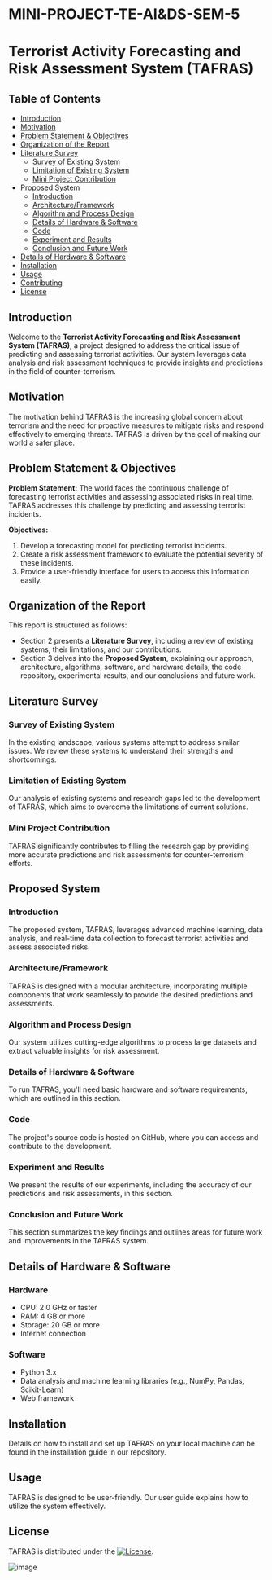 # MINI-PROJECT-TE-AI&DS-SEM-5

# Terrorist Activity Forecasting and Risk Assessment System (TAFRAS)


## Table of Contents
- [Introduction](#introduction)
- [Motivation](#motivation)
- [Problem Statement & Objectives](#problem-statement--objectives)
- [Organization of the Report](#organization-of-the-report)
- [Literature Survey](#literature-survey)
  - [Survey of Existing System](#survey-of-existing-system)
  - [Limitation of Existing System](#limitation-of-existing-system)
  - [Mini Project Contribution](#mini-project-contribution)
- [Proposed System](#proposed-system)
  - [Introduction](#introduction-1)
  - [Architecture/Framework](#architectureframework)
  - [Algorithm and Process Design](#algorithm-and-process-design)
  - [Details of Hardware & Software](#details-of-hardware--software)
  - [Code](#code)
  - [Experiment and Results](#experiment-and-results)
  - [Conclusion and Future Work](#conclusion-and-future-work)
- [Details of Hardware & Software](#details-of-hardware--software-1)
- [Installation](#installation)
- [Usage](#usage)
- [Contributing](#contributing)
- [License](#license)

## Introduction

Welcome to the **Terrorist Activity Forecasting and Risk Assessment System (TAFRAS)**, a project designed to address the critical issue of predicting and assessing terrorist activities. Our system leverages data analysis and risk assessment techniques to provide insights and predictions in the field of counter-terrorism.

## Motivation

The motivation behind TAFRAS is the increasing global concern about terrorism and the need for proactive measures to mitigate risks and respond effectively to emerging threats. TAFRAS is driven by the goal of making our world a safer place.

## Problem Statement & Objectives

**Problem Statement:** The world faces the continuous challenge of forecasting terrorist activities and assessing associated risks in real time. TAFRAS addresses this challenge by predicting and assessing terrorist incidents.

**Objectives:**
1. Develop a forecasting model for predicting terrorist incidents.
2. Create a risk assessment framework to evaluate the potential severity of these incidents.
3. Provide a user-friendly interface for users to access this information easily.

## Organization of the Report

This report is structured as follows:
- Section 2 presents a **Literature Survey**, including a review of existing systems, their limitations, and our contributions.
- Section 3 delves into the **Proposed System**, explaining our approach, architecture, algorithms, software, and hardware details, the code repository, experimental results, and our conclusions and future work.

## Literature Survey

### Survey of Existing System

In the existing landscape, various systems attempt to address similar issues. We review these systems to understand their strengths and shortcomings.

### Limitation of Existing System

Our analysis of existing systems and research gaps led to the development of TAFRAS, which aims to overcome the limitations of current solutions.

### Mini Project Contribution

TAFRAS significantly contributes to filling the research gap by providing more accurate predictions and risk assessments for counter-terrorism efforts.

## Proposed System

### Introduction

The proposed system, TAFRAS, leverages advanced machine learning, data analysis, and real-time data collection to forecast terrorist activities and assess associated risks.

### Architecture/Framework

TAFRAS is designed with a modular architecture, incorporating multiple components that work seamlessly to provide the desired predictions and assessments.

### Algorithm and Process Design

Our system utilizes cutting-edge algorithms to process large datasets and extract valuable insights for risk assessment.

### Details of Hardware & Software

To run TAFRAS, you'll need basic hardware and software requirements, which are outlined in this section.

### Code

The project's source code is hosted on GitHub, where you can access and contribute to the development.

### Experiment and Results

We present the results of our experiments, including the accuracy of our predictions and risk assessments, in this section.

### Conclusion and Future Work

This section summarizes the key findings and outlines areas for future work and improvements in the TAFRAS system.

## Details of Hardware & Software

### Hardware
- CPU: 2.0 GHz or faster
- RAM: 4 GB or more
- Storage: 20 GB or more
- Internet connection

### Software
- Python 3.x
- Data analysis and machine learning libraries (e.g., NumPy, Pandas, Scikit-Learn)
- Web framework 

## Installation

Details on how to install and set up TAFRAS on your local machine can be found in the installation guide in our repository.

## Usage

TAFRAS is designed to be user-friendly. Our user guide explains how to utilize the system effectively.


## License

TAFRAS is distributed under the [![License](https://img.shields.io/badge/License-MIT-blue.svg)](https://opensource.org/licenses/MIT).



![image](https://github.com/Yash22222/MINI-PROJECT-SEM-5/assets/97459174/2b23200e-8352-4a0f-81c6-b673e5852d35)

